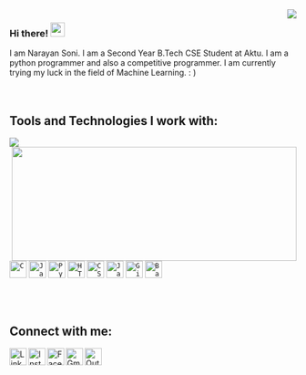 <img align="right" src="https://github-readme-streak-stats.herokuapp.com/?user=narayan954">

### Hi there! <img src="https://media.giphy.com/media/hvRJCLFzcasrR4ia7z/giphy.gif" width="25px">


I am Narayan Soni. I am a Second Year B.Tech CSE Student at Aktu. I am a python programmer and also a competitive programmer. I am currently trying my luck in the field of Machine Learning. : )<br/><br/><br/>

## Tools and Technologies I work with:
<img align= "left" src="https://github-readme-stats.vercel.app/api/top-langs/?username=narayan954&hide=tex,rebol,jupyter%20notebook&langs_count=10&layout=compact&theme=merko">
<img align="right" src="https://i.pinimg.com/originals/cd/f3/0b/cdf30b78e8754b1499f2de9d5a63a8fb.gif" width = 500px height = 200px>
<br/><br/><br/><br/><br/><br/><br/>
<code><img width="30px" height="30" src="https://raw.githubusercontent.com/jmnote/z-icons/master/svg/c.svg" title="C"></code>
<code><img width="30px" height="30" src="https://raw.githubusercontent.com/jmnote/z-icons/master/svg/java.svg" title="Java"></code>
<code><img width="30px" height="30" src="https://raw.githubusercontent.com/jmnote/z-icons/master/svg/python.svg" title="Python"></code>
<code><img width="30px" height="30" src="https://image.flaticon.com/icons/png/512/174/174854.png" title="HTML5"></code>
<code><img width="30px" height="30" src="https://image.flaticon.com/icons/png/512/732/732190.png" title="CSS3"></code>
<code><img width="30px" height="30" src="https://raw.githubusercontent.com/jmnote/z-icons/master/svg/javascript.svg" title="JavaScript"></code>
<code><img width="30px" height="30" src="https://raw.githubusercontent.com/jmnote/z-icons/master/svg/git.svg" title="Git"></code>
<code><img width="30px" height="30" src="https://raw.githubusercontent.com/jmnote/z-icons/master/svg/bash.svg" title="Bash"></code>

<br/><br/>
## Connect with me:
<a href="https://www.linkedin.com/in/narayan-soni-71839b1bb/"><img align="left" alt="LinkedIn" title="LinkedIn" width="30px" height="30px" src="https://raw.githubusercontent.com/peterthehan/peterthehan/master/assets/linkedin.svg"/></a>
<a href="https://www.instagram.com/narayansoni_/"><img align="left" alt="Instagram" title="Instagram" width="30px" height="30px" src="https://image.flaticon.com/icons/png/512/2111/2111463.png"/></a>
<a href="https://www.facebook.com/narayan.soni.9843"><img align="left" alt="Facebook" title="Facebook" width="30px" height="30px" src="https://image.flaticon.com/icons/png/512/174/174848.png"/></a>
[<img align="left" alt="Gmail ID" title="Mail to Gmail ID: narayansoni854@gmail.com" width="30px" height="30px" src="https://image.flaticon.com/icons/png/512/732/732200.png"/>](mailto:narayansoni854@gmail.com)
[<img align="left" alt="Outlook ID" title="Mail to Outlook ID: 0201cse113@niet.co.in" width="30px" height="30px" src="https://image.flaticon.com/icons/png/512/732/732223.png"/>](mailto:0201cse113@niet.co.in)

